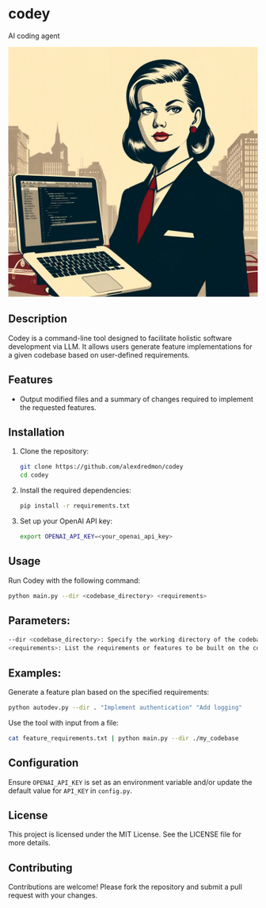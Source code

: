 # codey
AI coding agent

![Codey logo](logo.jpg)

## Description

Codey is a command-line tool designed to facilitate holistic software development via LLM. It allows users generate feature implementations for a given codebase based on user-defined requirements.

## Features

- Output modified files and a summary of changes required to implement the requested features.

## Installation

1. Clone the repository:
    ```bash
    git clone https://github.com/alexdredmon/codey
    cd codey
    ```

2. Install the required dependencies:
    ```bash
    pip install -r requirements.txt
    ```

3. Set up your OpenAI API key:
    ```bash
    export OPENAI_API_KEY=<your_openai_api_key>
    ```

## Usage

Run Codey with the following command:
```bash
python main.py --dir <codebase_directory> <requirements>
```

## Parameters:
```bash
--dir <codebase_directory>: Specify the working directory of the codebase (defaults to the current directory if not specified).
<requirements>: List the requirements or features to be built on the codebase.
````

## Examples:
Generate a feature plan based on the specified requirements:
```bash
python autodev.py --dir . "Implement authentication" "Add logging"
````

Use the tool with input from a file:
```bash
cat feature_requirements.txt | python main.py --dir ./my_codebase
````

## Configuration
Ensure `OPENAI_API_KEY` is set as an environment variable and/or update the default value for `API_KEY` in `config.py`.

## License
This project is licensed under the MIT License. See the LICENSE file for more details.

## Contributing
Contributions are welcome! Please fork the repository and submit a pull request with your changes.
